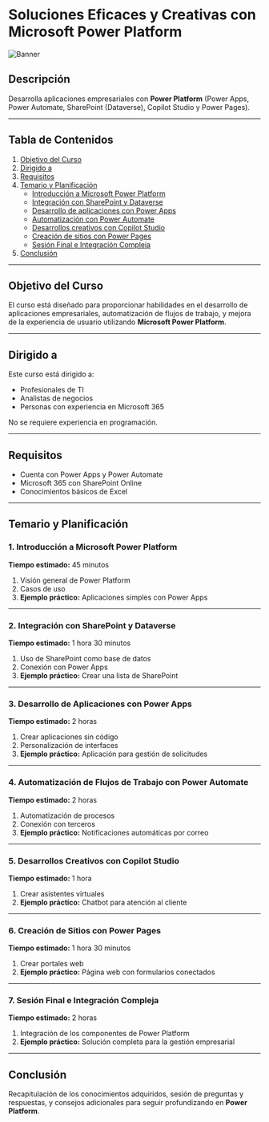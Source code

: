 # Soluciones Eficaces y Creativas con Microsoft Power Platform

![Banner](https://github.com/user-attachments/assets/1fa6be52-1a01-476f-9713-eab1dcc4ad58)

## Descripción

Desarrolla aplicaciones empresariales con **Power Platform** (Power Apps, Power Automate, SharePoint (Dataverse), Copilot Studio y Power Pages).

---

## Tabla de Contenidos
1. [Objetivo del Curso](#objetivo-del-curso)
2. [Dirigido a](#dirigido-a)
3. [Requisitos](#requisitos)
4. [Temario y Planificación](#temario-y-planificación)
    - [Introducción a Microsoft Power Platform](#1-introducción-a-microsoft-power-platform)
    - [Integración con SharePoint y Dataverse](#2-integración-con-sharepoint-y-dataverse)
    - [Desarrollo de aplicaciones con Power Apps](#3-desarrollo-de-aplicaciones-con-power-apps)
    - [Automatización con Power Automate](#4-automatización-con-power-automate)
    - [Desarrollos creativos con Copilot Studio](#5-desarrollos-creativos-con-copilot-studio)
    - [Creación de sitios con Power Pages](#6-creación-de-sitios-con-power-pages)
    - [Sesión Final e Integración Compleja](#7-sesión-final-e-integración-compleja)
5. [Conclusión](#conclusión)

---

## Objetivo del Curso

El curso está diseñado para proporcionar habilidades en el desarrollo de aplicaciones empresariales, automatización de flujos de trabajo, y mejora de la experiencia de usuario utilizando **Microsoft Power Platform**.

---
## Dirigido a

Este curso está dirigido a:
- Profesionales de TI
- Analistas de negocios
- Personas con experiencia en Microsoft 365

No se requiere experiencia en programación.

---

## Requisitos

- Cuenta con Power Apps y Power Automate
- Microsoft 365 con SharePoint Online
- Conocimientos básicos de Excel

---

## Temario y Planificación

### 1. Introducción a Microsoft Power Platform

**Tiempo estimado:** 45 minutos

1. Visión general de Power Platform
2. Casos de uso
3. **Ejemplo práctico:** Aplicaciones simples con Power Apps

---

### 2. Integración con SharePoint y Dataverse
**Tiempo estimado:** 1 hora 30 minutos

1. Uso de SharePoint como base de datos
2. Conexión con Power Apps
3. **Ejemplo práctico:** Crear una lista de SharePoint

---

### 3. Desarrollo de Aplicaciones con Power Apps

**Tiempo estimado:** 2 horas

1. Crear aplicaciones sin código
2. Personalización de interfaces
3. **Ejemplo práctico:** Aplicación para gestión de solicitudes

---

### 4. Automatización de Flujos de Trabajo con Power Automate
**Tiempo estimado:** 2 horas

1. Automatización de procesos
2. Conexión con terceros
3. **Ejemplo práctico:** Notificaciones automáticas por correo

---

### 5. Desarrollos Creativos con Copilot Studio
**Tiempo estimado:** 1 hora

1. Crear asistentes virtuales
2. **Ejemplo práctico:** Chatbot para atención al cliente

---

### 6. Creación de Sitios con Power Pages
**Tiempo estimado:** 1 hora 30 minutos

1. Crear portales web
2. **Ejemplo práctico:** Página web con formularios conectados

---

### 7. Sesión Final e Integración Compleja
**Tiempo estimado:** 2 horas

1. Integración de los componentes de Power Platform
2. **Ejemplo práctico:** Solución completa para la gestión empresarial

---

## Conclusión

Recapitulación de los conocimientos adquiridos, sesión de preguntas y respuestas, y consejos adicionales para seguir profundizando en **Power Platform**.
